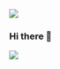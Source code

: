 <img src="https://capsule-render.vercel.app/api?type=wave&color=auto&height=300&section=header&text=Aeryeong%20Github&fontSize=90" />

### Hi there 👋

<img src="https://github-readme-stats.vercel.app/api?username=jeongaeryeong&show_icons=true&theme=synthwave">

<!--
**jeongaeryeong/jeongaeryeong** is a ✨ _special_ ✨ repository because its `README.md` (this file) appears on your GitHub profile.

Here are some ideas to get you started:

- 🔭 I’m currently working on ...
- 🌱 I’m currently learning ...
- 👯 I’m looking to collaborate on ...
- 🤔 I’m looking for help with ...
- 💬 Ask me about ...
- 📫 How to reach me: ...
- 😄 Pronouns: ...
- ⚡ Fun fact: ...
-->
